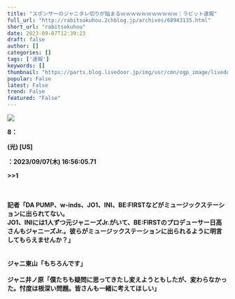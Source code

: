 ```yaml
---
title: "スポンサーのジャニタレ切りが始まるｗｗｗｗｗｗｗｗｗｗｗ｜ラビット速報"
full_url: "http://rabitsokuhou.2chblog.jp/archives/68943135.html"
short_url: "rabitsokuhou"
date: 2023-09-07T12:39:23
draft: false
author: []
categories: []
tags: ['速報']
keywords: []
thumbnail: "https://parts.blog.livedoor.jp/img/usr/cmn/ogp_image/livedoor.png"
popular: False
latest: False
trend: False
featured: "False"
---
```


![](https://parts.blog.livedoor.jp/img/usr/cmn/ogp_image/livedoor.png)

<b> <p>8：<p>(光) [US]</p>：2023/09/07(木) 16:56:05.71 </p><p><p><p>>>1</p> <br> <br> 記者「DA PUMP、w-inds、JO1、INI、BE:FIRSTなどがミュージックステーションに出られてない。 <br> JO1、INIには1人ずつ元ジャニーズJr.がいて、BE:FIRSTのプロデューサー日高さんもジャニーズJr.。彼らがミュージックステーションに出られるように明言してもらえませんか？」 <br> <br> <br> ジャニ東山「もちろんです」 <br> <br> ジャニ井ノ原「僕たちも疑問に思ってきたし変えようともしたが、変わらなかった。忖度は根深い問題。皆さんも一緒に考えてほしい」</p></p> </b>